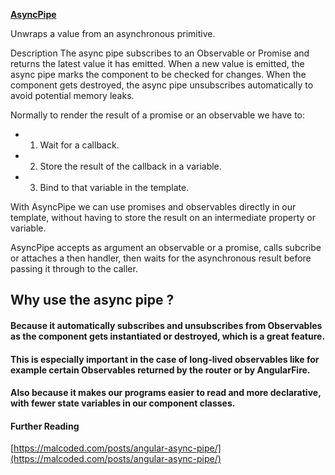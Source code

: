 **[AsyncPipe](https://angular.io/api/common/AsyncPipe#asyncpipe)**

Unwraps a value from an asynchronous primitive.

Description
The async pipe subscribes to an Observable or Promise and returns the latest value it has emitted. When a new value is emitted, the async pipe marks the component to be checked for changes. When the component gets destroyed, the async pipe unsubscribes automatically to avoid potential memory leaks.

Normally to render the result of a promise or an observable we have to:

-   1. Wait for a callback.

-   2. Store the result of the callback in a variable.

-   3. Bind to that variable in the template.

With AsyncPipe we can use promises and observables directly in our template, without having to store the result on an intermediate property or variable.

AsyncPipe accepts as argument an observable or a promise, calls subcribe or attaches a then handler, then waits for the asynchronous result before passing it through to the caller.

## Why use the async pipe ?

#### Because it automatically subscribes and unsubscribes from Observables as the component gets instantiated or destroyed, which is a great feature.

#### This is especially important in the case of long-lived observables like for example certain Observables returned by the router or by AngularFire.

#### Also because it makes our programs easier to read and more declarative, with fewer state variables in our component classes.

#### Further Reading

[https://malcoded.com/posts/angular-async-pipe/](https://malcoded.com/posts/angular-async-pipe/)
